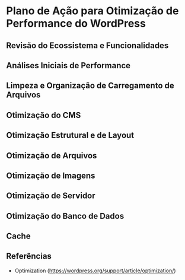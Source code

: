 # Plano de Ação para Otimização de Performance do WordPress
## Revisão do Ecossistema e Funcionalidades
## Análises Iniciais de Performance
## Limpeza e Organização de Carregamento de Arquivos
## Otimização do CMS
## Otimização Estrutural e de Layout
## Otimização de Arquivos
## Otimização de Imagens
## Otimização de Servidor
## Otimização do Banco de Dados
## Cache
## Referências
- Optimization (https://wordpress.org/support/article/optimization/)